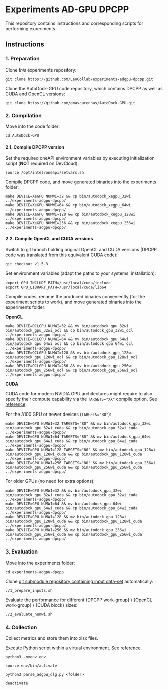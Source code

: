 # Experiments AD-GPU DPCPP

This repository contains instructions and corresponding scripts for performing experiments.

## Instructions

### 1. Preparation

Clone _this_ experiments repository:

```
git clone https://github.com/LeoCollab/experiments-adgpu-dpcpp.git
```

Clone the AutoDock-GPU code repository, which contains DPCPP as well as CUDA and OpenCL versions:

```
git clone https://github.com/emascarenhas/AutoDock-GPU.git
```

### 2. Compilation

Move into the code folder:

```
cd AutoDock-GPU
```

#### 2.1. Compile DPCPP version

Set the required oneAPI environment variables by executing initialization script (**NOT** required on DevCloud):

```
source /opt/intel/oneapi/setvars.sh
```

Compile DPCPP code, and move generated binaries into the experiments folder:

```
make DEVICE=XeGPU NUMWI=32 && cp bin/autodock_xegpu_32wi ../experiments-adgpu-dpcpp/
make DEVICE=XeGPU NUMWI=64 && cp bin/autodock_xegpu_64wi ../experiments-adgpu-dpcpp/
make DEVICE=XeGPU NUMWI=128 && cp bin/autodock_xegpu_128wi ../experiments-adgpu-dpcpp/
make DEVICE=XeGPU NUMWI=256 && cp bin/autodock_xegpu_256wi ../experiments-adgpu-dpcpp/
```

#### 2.2. Compile OpenCL and CUDA versions

Switch to git branch holding original OpenCL and CUDA versions (DPCPP code was translated from this equivalent CUDA code):

```
git checkout v1.5.3
```

Set environment variables (adapt the paths to your systems' installation):

```
export GPU_INCLUDE_PATH=/usr/local/cuda/include
export GPU_LIBRARY_PATH=/usr/local/cuda/lib64
```

Compile codes, rename the produced binaries conveniently (for the experiment scripts to work), and move generated binaries into the experiments folder:

**OpenCL**

```
make DEVICE=OCLGPU NUMWI=32 && mv bin/autodock_gpu_32wi bin/autodock_gpu_32wi_ocl && cp bin/autodock_gpu_32wi_ocl ../experiments-adgpu-dpcpp/
make DEVICE=OCLGPU NUMWI=64 && mv bin/autodock_gpu_64wi bin/autodock_gpu_64wi_ocl && cp bin/autodock_gpu_64wi_ocl ../experiments-adgpu-dpcpp/
make DEVICE=OCLGPU NUMWI=128 && mv bin/autodock_gpu_128wi bin/autodock_gpu_128wi_ocl && cp bin/autodock_gpu_128wi_ocl ../experiments-adgpu-dpcpp/
make DEVICE=OCLGPU NUMWI=256 && mv bin/autodock_gpu_256wi bin/autodock_gpu_256wi_ocl && cp bin/autodock_gpu_256wi_ocl ../experiments-adgpu-dpcpp/
```

**CUDA**

CUDA code for modern NVIDIA GPU architectures might require to also specify their compute capability via the `TARGETS="XX"` compile option. See [reference](https://github.com/ccsb-scripps/AutoDock-GPU/issues/172#issuecomment-1010263229).

For the A100 GPU or newer devices (`TARGETS="80"`):

```
make DEVICE=GPU NUMWI=32 TARGETS="80" && mv bin/autodock_gpu_32wi bin/autodock_gpu_32wi_cuda && cp bin/autodock_gpu_32wi_cuda ../experiments-adgpu-dpcpp/
make DEVICE=GPU NUMWI=64 TARGETS="80" && mv bin/autodock_gpu_64wi bin/autodock_gpu_64wi_cuda && cp bin/autodock_gpu_64wi_cuda ../experiments-adgpu-dpcpp/
make DEVICE=GPU NUMWI=128 TARGETS="80" && mv bin/autodock_gpu_128wi bin/autodock_gpu_128wi_cuda && cp bin/autodock_gpu_128wi_cuda ../experiments-adgpu-dpcpp/
make DEVICE=GPU NUMWI=256 TARGETS="80" && mv bin/autodock_gpu_256wi bin/autodock_gpu_256wi_cuda && cp bin/autodock_gpu_256wi_cuda ../experiments-adgpu-dpcpp/
```

For older GPUs (no need for extra options):

```
make DEVICE=GPU NUMWI=32 && mv bin/autodock_gpu_32wi bin/autodock_gpu_32wi_cuda && cp bin/autodock_gpu_32wi_cuda ../experiments-adgpu-dpcpp/
make DEVICE=GPU NUMWI=64 && mv bin/autodock_gpu_64wi bin/autodock_gpu_64wi_cuda && cp bin/autodock_gpu_64wi_cuda ../experiments-adgpu-dpcpp/
make DEVICE=GPU NUMWI=128 && mv bin/autodock_gpu_128wi bin/autodock_gpu_128wi_cuda && cp bin/autodock_gpu_128wi_cuda ../experiments-adgpu-dpcpp/
make DEVICE=GPU NUMWI=256 && mv bin/autodock_gpu_256wi bin/autodock_gpu_256wi_cuda && cp bin/autodock_gpu_256wi_cuda ../experiments-adgpu-dpcpp/
```


### 3. Evaluation

Move into the experiments folder:

```
cd experiments-adgpu-dpcpp
```

Clone [git submodule repository containing input data-set](https://gitlab.com/L30nardoSV/ad-gpu_miniset_20.git) automatically: 

```
./1_prepare_inputs.sh
```

Evaluate the performance for different {DPCPP work-group} / {OpenCL work-group} / {CUDA block} sizes:

```
./2_evaluate_numwi.sh
```

### 4. Collection

Collect metrics and store them into xlsx files.

Execute Python script within a virtual environment. See [reference](https://www.freecodecamp.org/news/how-to-setup-virtual-environments-in-python).

```
python3 -mvenv env
```

```
source env/bin/activate
```

```
python3 parse_adgpu_dlg.py <folder>
```

```
deactivate
```


